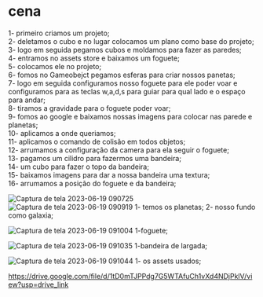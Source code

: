 # cena
1- primeiro criamos um projeto;<br>
2- deletamos o  cubo e no lugar colocamos um plano como base do projeto;<br>
3- logo em seguida pegamos cubos e moldamos para fazer as paredes;<br>
4- entramos no assets store e baixamos um foguete;<br>
5- colocamos ele no projeto;<br>
6- fomos no Gameobejct pegamos esferas para criar nossos panetas;<br>
7- logo em seguida configuramos nosso foguete para ele poder voar e configuramos para as teclas w,a,d,s para guiar para qual lado e o espaço para andar;<br>
8- tiramos a gravidade para o foguete poder voar; <br>
9- fomos ao google e baixamos nossas imagens para colocar nas parede e planetas;<br>
10- aplicamos a onde queriamos;<br>
11- aplicamos o comando de colisão em todos objetos;<br>
12- arrumamos a configuração da camera para ela seguir o foguete;<br>
13- pagamos um cilidro para fazermos uma bandeira;<br>
14- um cubo para fazer o topo da bandeira;<br>
15- baixamos imagens para dar a nossa bandeira uma textura;<br>
16- arrumamos a posição do foguete e da bandeira;<br>

![Captura de tela 2023-06-19 090725](https://github.com/Isabella-Correia/cena/assets/128486492/158695d2-35f4-4e60-a80d-a0caf6960407)
![Captura de tela 2023-06-19 090919](https://github.com/Isabella-Correia/cena/assets/128486492/c4c75f17-9973-467d-8698-c97c27e860a7)
1- temos os planetas;
2- nosso fundo como galaxia;<br>

![Captura de tela 2023-06-19 091004](https://github.com/Isabella-Correia/cena/assets/128486492/41309121-52a4-46ed-9f8c-c2d0826d21f4)
1-foguete;<br>

![Captura de tela 2023-06-19 091035](https://github.com/Isabella-Correia/cena/assets/128486492/f8cb4103-bbac-4c3f-a0c8-14071c0c699a)
1-bandeira de largada;<br>

![Captura de tela 2023-06-19 091044](https://github.com/Isabella-Correia/cena/assets/128486492/593c1f7f-01a3-4319-b43d-97f6b4487eeb)
1- os assets usados;<br>



https://drive.google.com/file/d/1tD0mTJPPdg7G5WTAfuCh1vXd4NDjPklV/view?usp=drive_link
